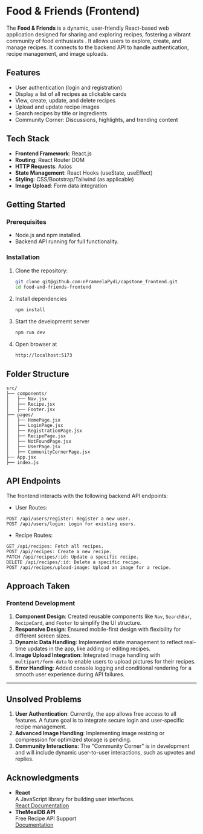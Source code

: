 # Food & Friends (Frontend)

The **Food & Friends** is a dynamic, user-friendly React-based web application designed for sharing and exploring recipes, fostering a vibrant community of food enthusiasts . It allows users to explore, create, and manage recipes. It connects to the backend API to handle authentication, recipe management, and image uploads.

## Features

- User authentication (login and registration)
- Display a list of all recipes as clickable cards
- View, create, update, and delete recipes
- Upload and update recipe images
- Search recipes by title or ingredients
- Community Corner: Discussions, highlights, and trending content

## **Tech Stack**

- **Frontend Framework**: React.js
- **Routing**: React Router DOM
- **HTTP Requests**: Axios
- **State Management**: React Hooks (useState, useEffect)
- **Styling**: CSS/Bootstrap/Tailwind (as applicable)
- **Image Upload**: Form data integration

## **Getting Started**

### **Prerequisites**

- Node.js and npm installed.
- Backend API running for full functionality.

### **Installation**

1. Clone the repository:
   ```bash
   git clone git@github.com:nPrameelaPydi/capstone_frontend.git
   cd food-and-friends-frontend
   ```
2. Install dependencies
   ```bash
   npm install
   ```
3. Start the developmemt server
   ```bash
   npm run dev
   ```
4. Open browser at
   ```bash
   http://localhost:5173
   ```

## **Folder Structure**

```plaintext
src/
├── components/
│   ├── Nav.jsx
│   ├── Recipe.jsx
│   ├── Footer.jsx
├── pages/
│   ├── HomePage.jsx
│   ├── LoginPage.jsx
│   ├── RegistrationPage.jsx
│   ├── RecipePage.jsx
│   ├── NotFoundPage.jsx
│   ├── UserPage.jsx
│   ├── CommunityCornerPage.jsx
├── App.jsx
├── index.js
```

## API Endpoints

The frontend interacts with the following backend API endpoints:

- User Routes:

```
POST /api/users/register: Register a new user.
POST /api/users/login: Login for existing users.
```

- Recipe Routes:

```
GET /api/recipes: Fetch all recipes.
POST /api/recipes: Create a new recipe.
PATCH /api/recipes/:id: Update a specific recipe.
DELETE /api/recipes/:id: Delete a specific recipe.
POST /api/recipes/upload-image: Upload an image for a recipe.
```

## **Approach Taken**

### **Frontend Development**

1. **Component Design**: Created reusable components like `Nav`, `SearchBar`, `RecipeCard`, and `Footer` to simplify the UI structure.
2. **Responsive Design**: Ensured mobile-first design with flexibility for different screen sizes.
3. **Dynamic Data Handling**: Implemented state management to reflect real-time updates in the app, like adding or editing recipes.
4. **Image Upload Integration**: Integrated image handling with `multipart/form-data` to enable users to upload pictures for their recipes.
5. **Error Handling**: Added console logging and conditional rendering for a smooth user experience during API failures.

---

## **Unsolved Problems**

1. **User Authentication**: Currently, the app allows free access to all features. A future goal is to integrate secure login and user-specific recipe management.
2. **Advanced Image Handling**: Implementing image resizing or compression for optimized storage is pending.
3. **Community Interactions**: The "Community Corner" is in development and will include dynamic user-to-user interactions, such as upvotes and replies.

## **Acknowledgments**

- **React**  
  A JavaScript library for building user interfaces.  
  [React Documentation](https://reactjs.org/docs/getting-started.html)
- **TheMealDB API**  
  Free Recipe API Support  
  [Documentation](https://www.themealdb.com/api.php)
